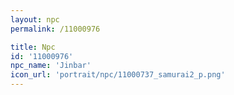 ```yaml
---
layout: npc
permalink: /11000976

title: Npc
id: '11000976'
npc_name: 'Jinbar'
icon_url: 'portrait/npc/11000737_samurai2_p.png'
---
```

